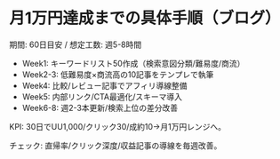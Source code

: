 # 月1万円達成までの具体手順（ブログ）

期間: 60日目安 / 想定工数: 週5-8時間

- Week1: キーワードリスト50作成（検索意図分類/難易度/商流）
- Week2-3: 低難易度×商流高の10記事をテンプレで執筆
- Week4: 比較/レビュー記事でアフィリ導線整備
- Week5: 内部リンク/CTA最適化/スキーマ導入
- Week6-8: 週2-3本更新/検索上位の差分改善

KPI: 30日でUU1,000/クリック30/成約10→月1万円レンジへ。

チェック: 直帰率/クリック深度/収益記事の導線を毎週改善。
